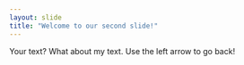 ```yaml
---
layout: slide
title: "Welcome to our second slide!"
---
```

Your text? What about my text.
Use the left arrow to go back!
